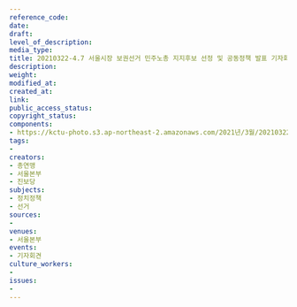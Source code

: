```yaml
---
reference_code: 
date: 
draft: 
level_of_description: 
media_type: 
title: 20210322-4.7 서울시장 보권선거 민주노총 지지후보 선정 및 공동정책 발표 기자회견
description: 
weight: 
modified_at: 
created_at: 
link: 
public_access_status: 
copyright_status: 
components:
- https://kctu-photo.s3.ap-northeast-2.amazonaws.com/2021년/3월/20210322-4.7+서울시장+보권선거+민주노총+지지후보+선정+및+공동정책+발표+기자회견/_5D44891.jpg
tags:
- 
creators:
- 총연맹
- 서울본부
- 진보당
subjects:
- 정치정책
- 선거
sources:
- 
venues:
- 서울본부
events:
- 기자회견
culture_workers:
- 
issues:
- 
---
```

